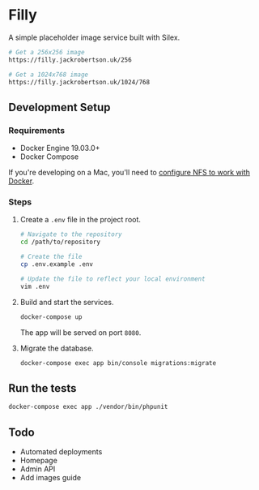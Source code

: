 # Filly

A simple placeholder image service built with Silex.

```bash
# Get a 256x256 image
https://filly.jackrobertson.uk/256

# Get a 1024x768 image
https://filly.jackrobertson.uk/1024/768
```

## Development Setup

### Requirements

* Docker Engine 19.03.0+
* Docker Compose

If you're developing on a Mac, you'll need to [configure NFS to work with Docker](https://sean-handley.medium.com/how-to-set-up-docker-for-mac-with-native-nfs-145151458adc).

### Steps

1. Create a `.env` file in the project root.

    ```bash
    # Navigate to the repository
    cd /path/to/repository
   
    # Create the file
    cp .env.example .env
   
    # Update the file to reflect your local environment
    vim .env
    ```

2. Build and start the services.

    ```bash
    docker-compose up
    ```
   
   The app will be served on port `8080`.

3. Migrate the database.

    ```bash
    docker-compose exec app bin/console migrations:migrate
    ```

## Run the tests

```bash
docker-compose exec app ./vendor/bin/phpunit
```

## Todo

* Automated deployments
* Homepage
* Admin API
* Add images guide
